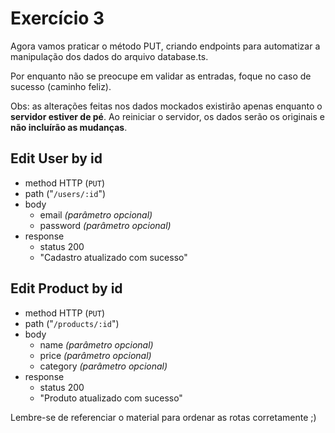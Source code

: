 # Exercício 3
Agora vamos praticar o método PUT, criando endpoints para automatizar a manipulação dos dados do arquivo database.ts.

Por enquanto não se preocupe em validar as entradas, foque no caso de sucesso (caminho feliz).

Obs: as alterações feitas nos dados mockados existirão apenas enquanto o **servidor estiver de pé**. Ao reiniciar o servidor, os dados serão os originais e **não incluírão as mudanças**.


## Edit User by id
- method HTTP (`PUT`)
- path ("`/users/:id`")
- body
    - email *(parâmetro opcional)*
    - password *(parâmetro opcional)*
- response
    - status 200
    - "Cadastro atualizado com sucesso"

## Edit Product by id
- method HTTP (`PUT`)
- path ("`/products/:id`")
- body
    - name *(parâmetro opcional)*
    - price *(parâmetro opcional)*
    - category *(parâmetro opcional)*
- response
    - status 200
    - "Produto atualizado com sucesso"

Lembre-se de referenciar o material para ordenar as rotas corretamente ;)
